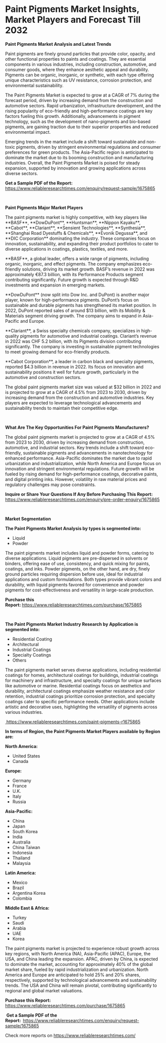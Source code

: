 <p><h1>Paint Pigments Market Insights, Market Players and Forecast Till 2032</h1></p><p><strong>Paint Pigments Market Analysis and Latest Trends</strong></p>
<p><p>Paint pigments are finely ground particles that provide color, opacity, and other functional properties to paints and coatings. They are essential components in various industries, including construction, automotive, and consumer goods, where they enhance aesthetic appeal and durability. Pigments can be organic, inorganic, or synthetic, with each type offering unique characteristics such as UV resistance, corrosion protection, and environmental sustainability.</p><p>The Paint Pigments Market is expected to grow at a CAGR of 7% during the forecast period, driven by increasing demand from the construction and automotive sectors. Rapid urbanization, infrastructure development, and the rising popularity of eco-friendly and high-performance coatings are key factors fueling this growth. Additionally, advancements in pigment technology, such as the development of nano-pigments and bio-based pigments, are gaining traction due to their superior properties and reduced environmental impact.</p><p>Emerging trends in the market include a shift toward sustainable and non-toxic pigments, driven by stringent environmental regulations and consumer preferences for green products. The Asia-Pacific region is anticipated to dominate the market due to its booming construction and manufacturing industries. Overall, the Paint Pigments Market is poised for steady expansion, supported by innovation and growing applications across diverse sectors.</p></p>
<p><strong>Get a Sample PDF of the Report:&nbsp;</strong> <a href="https://www.reliableresearchtimes.com/enquiry/request-sample/1675865?utm_campaign=1835&utm_medium=2&utm_source=Github&utm_content=ia&utm_term=24012025&utm_id=paint-pigments">https://www.reliableresearchtimes.com/enquiry/request-sample/1675865</a></p>
<p>&nbsp;</p>
<p><strong>Paint Pigments Major Market Players</strong></p>
<p><p>The paint pigments market is highly competitive, with key players like **BASF**, **DowDuPont**, **Huntsman**, **Nippon Kayaku**, **Cabot**, **Clariant**, **Sensient Technologies**, **Synthesia**, **Shanghai Road Dyestuffs & Chemicals**, **Evonik Degussa**, and **DIC Corporation** dominating the industry. These companies focus on innovation, sustainability, and expanding their product portfolios to cater to diverse applications in coatings, plastics, textiles, and more.</p><p>**BASF**, a global leader, offers a wide range of pigments, including organic, inorganic, and effect pigments. The company emphasizes eco-friendly solutions, driving its market growth. BASF’s revenue in 2022 was approximately €87.3 billion, with its Performance Products segment contributing significantly. Future growth is expected through R&D investments and expansion in emerging markets.</p><p>**DowDuPont** (now split into Dow Inc. and DuPont) is another major player, known for high-performance pigments. DuPont’s focus on sustainable and durable pigments has strengthened its market position. In 2022, DuPont reported sales of around $13 billion, with its Mobility & Materials segment driving growth. The company aims to expand in Asia-Pacific and Europe.</p><p>**Clariant**, a Swiss specialty chemicals company, specializes in high-quality pigments for automotive and industrial coatings. Clariant’s revenue in 2022 was CHF 5.2 billion, with its Pigments division contributing significantly. The company is investing in sustainable pigment technologies to meet growing demand for eco-friendly products.</p><p>**Cabot Corporation**, a leader in carbon black and specialty pigments, reported $4.3 billion in revenue in 2022. Its focus on innovation and sustainability positions it well for future growth, particularly in the automotive and construction sectors.</p><p>The global paint pigments market size was valued at $32 billion in 2022 and is projected to grow at a CAGR of 4.5% from 2023 to 2030, driven by increasing demand from the construction and automotive industries. Key players are expected to leverage technological advancements and sustainability trends to maintain their competitive edge.</p></p>
<p>&nbsp;</p>
<p><strong>What Are The Key Opportunities For Paint Pigments Manufacturers?</strong></p>
<p><p>The global paint pigments market is projected to grow at a CAGR of 4.5% from 2023 to 2030, driven by increasing demand from construction, automotive, and industrial sectors. Key trends include a shift toward eco-friendly, sustainable pigments and advancements in nanotechnology for enhanced performance. Asia-Pacific dominates the market due to rapid urbanization and industrialization, while North America and Europe focus on innovation and stringent environmental regulations. Future growth will be fueled by rising demand for high-performance coatings, decorative paints, and digital printing inks. However, volatility in raw material prices and regulatory challenges may pose constraints.</p></p>
<p><strong>Inquire or Share Your Questions If Any Before Purchasing This Report:</strong> <a href="https://www.reliableresearchtimes.com/enquiry/pre-order-enquiry/1675865?utm_campaign=1835&utm_medium=2&utm_source=Github&utm_content=ia&utm_term=24012025&utm_id=paint-pigments">https://www.reliableresearchtimes.com/enquiry/pre-order-enquiry/1675865</a></p>
<p>&nbsp;</p>
<p><strong>Market Segmentation</strong></p>
<p><strong>The Paint Pigments Market Analysis by types is segmented into:</strong></p>
<p><ul><li>Liquid</li><li>Powder</li></ul></p>
<p><p>The paint pigments market includes liquid and powder forms, catering to diverse applications. Liquid pigments are pre-dispersed in solvents or binders, offering ease of use, consistency, and quick mixing for paints, coatings, and inks. Powder pigments, on the other hand, are dry, finely ground particles requiring dispersion before use, ideal for industrial applications and custom formulations. Both types provide vibrant colors and durability, with liquid pigments favored for convenience and powder pigments for cost-effectiveness and versatility in large-scale production.</p></p>
<p><strong>Purchase this Report:&nbsp;</strong><a href="https://www.reliableresearchtimes.com/purchase/1675865?utm_campaign=1835&utm_medium=2&utm_source=Github&utm_content=ia&utm_term=24012025&utm_id=paint-pigments">https://www.reliableresearchtimes.com/purchase/1675865</a></p>
<p>&nbsp;</p>
<p><strong>The Paint Pigments Market Industry Research by Application is segmented into:</strong></p>
<p><ul><li>Residential Coating</li><li>Architectural</li><li>Industrial Coatings</li><li>Specialty Coatings</li><li>Others</li></ul></p>
<p><p>The paint pigments market serves diverse applications, including residential coatings for homes, architectural coatings for buildings, industrial coatings for machinery and infrastructure, and specialty coatings for unique surfaces like automotive or marine. Residential coatings focus on aesthetics and durability, architectural coatings emphasize weather resistance and color retention, industrial coatings prioritize corrosion protection, and specialty coatings cater to specific performance needs. Other applications include artistic and decorative uses, highlighting the versatility of pigments across various industries.</p></p>
<p><a href="https://www.reliableresearchtimes.com/paint-pigments-r1675865?utm_campaign=1835&utm_medium=2&utm_source=Github&utm_content=ia&utm_term=24012025&utm_id=paint-pigments">&nbsp;https://www.reliableresearchtimes.com/paint-pigments-r1675865</a></p>
<p><strong>In terms of Region, the Paint Pigments Market Players available by Region are:</strong></p>
<p>
    <p> <strong> North America: </strong>
        <ul>
            <li>United States</li>
            <li>Canada</li>
        </ul>
        </p> 
    <p> <strong> Europe: </strong>
        <ul>
            <li>Germany</li>
            <li>France</li>
            <li>U.K.</li>
            <li>Italy</li>
            <li>Russia</li>
        </ul>
        </p> 
    <p> <strong> Asia-Pacific: </strong>
        <ul>
            <li>China</li>
            <li>Japan</li>
            <li>South Korea</li>
            <li>India</li>
            <li>Australia</li>
            <li>China Taiwan</li>
            <li>Indonesia</li>
            <li>Thailand</li>
            <li>Malaysia</li>
        </ul>
        </p> 
    <p> <strong> Latin America: </strong>
        <ul>
            <li>Mexico</li>
            <li>Brazil</li>
            <li>Argentina Korea</li>
            <li>Colombia</li>
        </ul>
        </p> 
    <p> <strong> Middle East & Africa: </strong>
        <ul>
            <li>Turkey</li>
            <li>Saudi</li>
            <li>Arabia</li>
            <li>UAE</li>
            <li>Korea</li>
        </ul>
    </p>
    </p>
<p><p>The paint pigments market is projected to experience robust growth across key regions, with North America (NA), Asia-Pacific (APAC), Europe, the USA, and China leading the expansion. APAC, driven by China, is expected to dominate the market, accounting for approximately 40% of the global market share, fueled by rapid industrialization and urbanization. North America and Europe are anticipated to hold 25% and 20% shares, respectively, supported by technological advancements and sustainability trends. The USA and China will remain pivotal, contributing significantly to regional and global market valuations.</p></p>
<p><strong>Purchase this Report: </strong><a href="https://www.reliableresearchtimes.com/purchase/1675865?utm_campaign=1835&utm_medium=2&utm_source=Github&utm_content=ia&utm_term=24012025&utm_id=paint-pigments">https://www.reliableresearchtimes.com/purchase/1675865</a></p>
<p>&nbsp;<strong>Get a Sample PDF of the Report:&nbsp;&nbsp;</strong><a href="https://www.reliableresearchtimes.com/enquiry/request-sample/1675865?utm_campaign=1835&utm_medium=2&utm_source=Github&utm_content=ia&utm_term=24012025&utm_id=paint-pigments">https://www.reliableresearchtimes.com/enquiry/request-sample/1675865</a></p>
<p><strong></strong></p>
<p>Check more reports on <a href="https://www.reliableresearchtimes.com/?utm_campaign=1835&utm_medium=2&utm_source=Github&utm_content=ia&utm_term=24012025&utm_id=paint-pigments">https://www.reliableresearchtimes.com/</a></p>